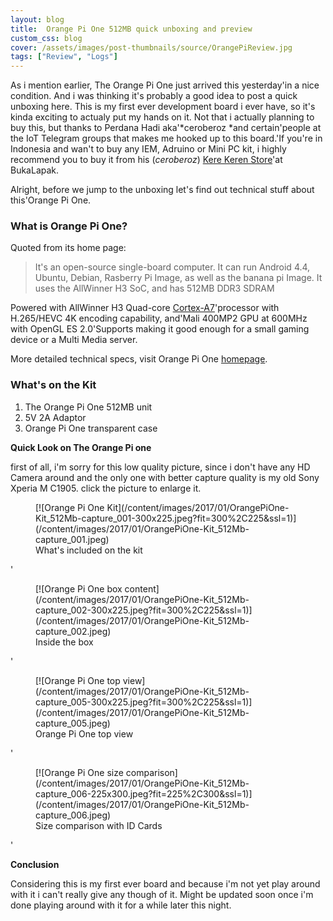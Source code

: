 ```yaml
---
layout: blog
title:  Orange Pi One 512MB quick unboxing and preview
custom_css: blog
cover: /assets/images/post-thumbnails/source/OrangePiReview.jpg
tags: ["Review", "Logs"]
---
```


As i mention earlier, The Orange Pi One just arrived this yesterday'in a nice condition. And i was thinking it's probably a good idea to post a quick unboxing here. This is my first ever development board i ever have, so it's kinda exciting to actualy put my hands on it. Not that i actually planning to buy this, but thanks to Perdana Hadi aka'*ceroberoz *and certain'people at the IoT Telegram groups that makes me hooked up to this board.'If you're in Indonesia and wan't to buy any IEM, Adruino or Mini PC kit, i highly recommend you to buy it from his (*ceroberoz*) [Kere Keren Store](https://www.bukalapak.com/kerekeren)'at BukaLapak.

Alright, before we jump to the unboxing let's find out technical stuff about this'Orange Pi One.

### **What is Orange Pi One?**

Quoted from its home page:

> It's an open-source single-board computer. It can run Android 4.4, Ubuntu, Debian, Rasberry Pi Image, as well as the banana pi Image. It uses the AllWinner H3 SoC, and has 512MB DDR3 SDRAM

Powered with AllWinner H3 Quad-core [Cortex-A7](http://baike.baidu.com/view/9329073.htm)'processor with H.265/HEVC 4K encoding capability, and'Mali 400MP2 GPU at 600MHz with OpenGL ES 2.0'Supports making it good enough for a small gaming device or a Multi Media server.

More detailed technical specs, visit Orange Pi One [homepage](http://www.orangepi.org/orangepione/).

### **What's on the Kit**

1. The Orange Pi One 512MB unit
2. 5V 2A Adaptor
3. Orange Pi One transparent case


**Quick Look on The Orange Pi one**

first of all, i'm sorry for this low quality picture, since i don't have any HD Camera around and the only one with better capture quality is my old Sony Xperia M C1905. click the picture to enlarge it.


<figure class=\"wp-caption aligncenter\" id=\"attachment_140\" style=\"width: 300px\">[![Orange Pi One Kit](/content/images/2017/01/OrangePiOne-Kit_512Mb-capture_001-300x225.jpeg?fit=300%2C225&ssl=1)](/content/images/2017/01/OrangePiOne-Kit_512Mb-capture_001.jpeg)<figcaption class=\"wp-caption-text\">What's included on the kit</figcaption></figure>'

<figure class=\"wp-caption aligncenter\" id=\"attachment_141\" style=\"width: 300px\">[![Orange Pi One box content](/content/images/2017/01/OrangePiOne-Kit_512Mb-capture_002-300x225.jpeg?fit=300%2C225&ssl=1)](/content/images/2017/01/OrangePiOne-Kit_512Mb-capture_002.jpeg)<figcaption class=\"wp-caption-text\">Inside the box</figcaption></figure>'

<figure class=\"wp-caption aligncenter\" id=\"attachment_144\" style=\"width: 300px\">[![Orange Pi One top view](/content/images/2017/01/OrangePiOne-Kit_512Mb-capture_005-300x225.jpeg?fit=300%2C225&ssl=1)](/content/images/2017/01/OrangePiOne-Kit_512Mb-capture_005.jpeg)<figcaption class=\"wp-caption-text\">Orange Pi One top view</figcaption></figure>'

<figure class=\"wp-caption aligncenter\" id=\"attachment_145\" style=\"width: 225px\">[![Orange Pi One size comparison](/content/images/2017/01/OrangePiOne-Kit_512Mb-capture_006-225x300.jpeg?fit=225%2C300&ssl=1)](/content/images/2017/01/OrangePiOne-Kit_512Mb-capture_006.jpeg)<figcaption class=\"wp-caption-text\">Size comparison with ID Cards</figcaption></figure>'

**Conclusion**

Considering this is my first ever board and because i'm not yet play around with it i can't really give any though of it. Might be updated soon once i'm done playing around with it for a while later this night.